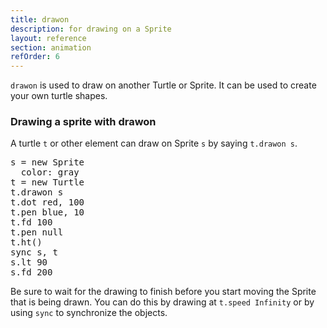```yaml
---
title: drawon
description: for drawing on a Sprite
layout: reference
section: animation
refOrder: 6
---
```


`drawon` is used to draw on another Turtle or Sprite.
It can be used to create your own turtle shapes.

<h3>Drawing a sprite with drawon</h3>

A turtle `t` or other element can draw on Sprite `s` by
saying `t.drawon s`.

<pre class="jumbo">
s = new Sprite
  color: gray
t = new Turtle
t.drawon s
t.dot red, 100
t.pen blue, 10
t.fd 100
t.pen null
t.ht()
sync s, t
s.lt 90
s.fd 200
</pre>

Be sure to wait for the drawing to finish before you
start moving the Sprite that is being drawn.  You
can do this by drawing at `t.speed Infinity` or by
using `sync` to synchronize the objects.
